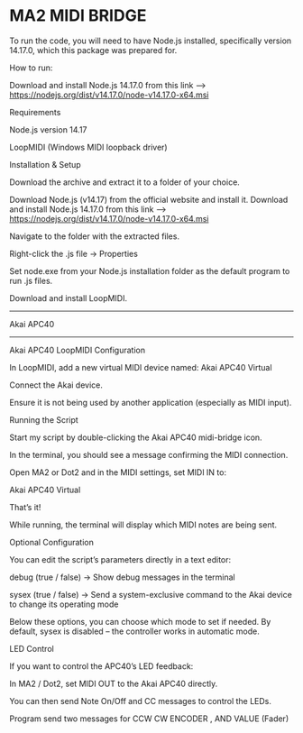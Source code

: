 # MA2 MIDI BRIDGE


To run the code, you will need to have Node.js installed, specifically version 14.17.0, which this package was prepared for.




How to run:

Download and install Node.js 14.17.0 from this link --> https://nodejs.org/dist/v14.17.0/node-v14.17.0-x64.msi



Requirements

Node.js version 14.17

LoopMIDI (Windows MIDI loopback driver)



Installation & Setup

Download the archive and extract it to a folder of your choice.

Download Node.js (v14.17) from the official website and install it. Download and install Node.js 14.17.0 from this link --> https://nodejs.org/dist/v14.17.0/node-v14.17.0-x64.msi


Navigate to the folder with the extracted files.

Right-click the .js file → Properties

Set node.exe from your Node.js installation folder as the default program to run .js files.

Download and install LoopMIDI.


-------------------------------------

Akai APC40

--------------------------------------

Akai APC40 LoopMIDI Configuration


In LoopMIDI, add a new virtual MIDI device named: Akai APC40 Virtual


Connect the Akai device.

Ensure it is not being used by another application (especially as MIDI input).



Running the Script

Start my script by double-clicking the Akai APC40 midi-bridge icon.

In the terminal, you should see a message confirming the MIDI connection.



Open MA2 or Dot2 and in the MIDI settings, set MIDI IN to:

Akai APC40 Virtual



That’s it!


While running, the terminal will display which MIDI notes are being sent.



Optional Configuration

You can edit the script’s parameters directly in a text editor:

debug (true / false) → Show debug messages in the terminal

sysex (true / false) → Send a system-exclusive command to the Akai device to change its operating mode

Below these options, you can choose which mode to set if needed.
By default, sysex is disabled – the controller works in automatic mode.




LED Control

If you want to control the APC40’s LED feedback:

In MA2 / Dot2, set MIDI OUT to the Akai APC40 directly.

You can then send Note On/Off and CC messages to control the LEDs.



Program send two messages for CCW CW ENCODER , AND VALUE (Fader)
